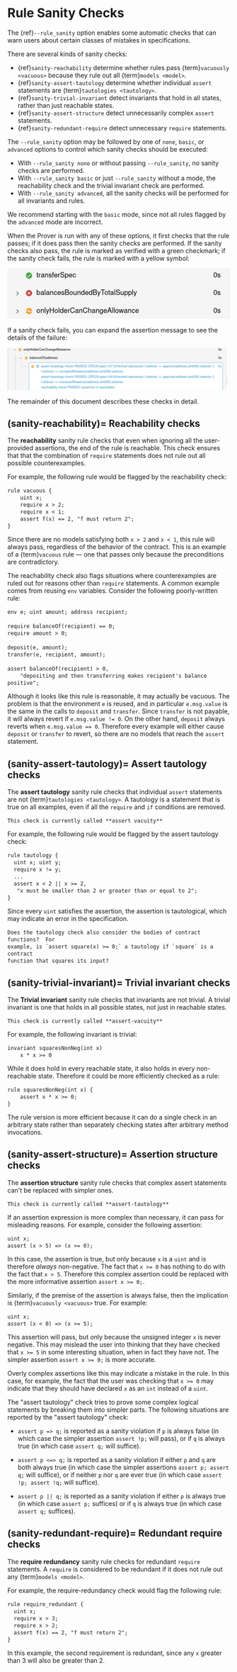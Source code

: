Rule Sanity Checks
==================
The {ref}`--rule_sanity` option enables some automatic checks that can warn users
about certain classes of mistakes in specifications.

There are several kinds of sanity checks:

 * {ref}`sanity-reachability` determine whether rules pass {term}`vacuously <vacuous>` because they rule out all {term}`models <model>`.
 * {ref}`sanity-assert-tautology` determine whether individual `assert` statements are {term}`tautologies <tautology>`.
 * {ref}`sanity-trivial-invariant` detect invariants that hold in all states, rather than just reachable states.
 * {ref}`sanity-assert-structure` detect unnecessarily complex `assert` statements.
 * {ref}`sanity-redundant-require` detect unnecessary `require` statements.

The `--rule_sanity` option may be followed by one of `none`, `basic`, or
`advanced` options to control which sanity checks should be executed:
 * With `--rule_sanity none` or without passing `--rule_sanity`, no sanity
   checks are performed.
 * With `--rule_sanity basic` or just `--rule_sanity` without a mode, the
   reachability check and the trivial invariant check are performed.
 * With `--rule_sanity advanced`, all the sanity checks will be performed for
   all invariants and rules.

We recommend starting with the `basic` mode, since not all rules flagged by the
`advanced` mode are incorrect.

When the Prover is run with any of these options, it first checks that the rule
passes; if it does pass then the sanity checks are performed.  If the sanity
checks also pass, the rule is marked as verified with a green checkmark; if the
sanity check fails, the rule is marked with a yellow symbol:

![Screenshot of rule report showing a passing rule, a failing rule, and a sanity failure](sanity-icons.png)

If a sanity check fails, you can expand the assertion message to see the details
of the failure:

![Screenshot of rule report showing the expanded details of a sanity failure](sanity-details.png)

The remainder of this document describes these checks in detail.

(sanity-reachability)=
Reachability checks
-------------------

The **reachability** sanity rule checks that even when ignoring all the
user-provided assertions, the end of the rule is reachable. This check ensures
that that the combination of `require` statements does not rule out all
possible counterexamples.

For example, the following rule would be flagged by the reachability check:
```cvl
rule vacuous {
    uint x;
    require x > 2;
    require x < 1;
    assert f(x) == 2, "f must return 2";
}
```

Since there are no models satisfying both `x > 2` and `x < 1`, this rule
will always pass, regardless of the behavior of the contract.  This is an
example of a {term}`vacuous` rule &mdash; one that passes only because the
preconditions are contradictory.

The reachability check also flags situations where counterexamples are ruled
out for reasons other than `require` statements.  A common example comes from
reusing `env` variables.  Consider the following poorly-written rule:

```cvl
env e; uint amount; address recipient;

require balanceOf(recipient) == 0;
require amount > 0;

deposit(e, amount);
transfer(e, recipient, amount);

assert balanceOf(recipient) > 0,
    "depositing and then transferring makes recipient's balance positive";
```

Although it looks like this rule is reasonable, it may actually be vacuous.
The problem is that the environment `e` is reused, and in particular
`e.msg.value` is the same in the calls to `deposit` and `transfer`.  Since
`transfer` is not payable, it will always revert if `e.msg.value != 0`.  On the
other hand, `deposit` always reverts when `e.msg.value == 0`.  Therefore every
example will either cause `deposit` or `transfer` to revert, so there are no
models that reach the `assert` statement.

(sanity-assert-tautology)=
Assert tautology checks
---------------------

The **assert tautology** sanity rule checks that individual `assert` statements
are not {term}`tautologies <tautology>`.  A tautology is a statement that is
true on all examples, even if all the `require` and `if` conditions are
removed.

```{note}
This check is currently called **assert vacuity**
```

For example, the following rule would be flagged by the assert tautology check:

```cvl
rule tautology {
  uint x; uint y;
  require x != y;
  ...
  assert x < 2 || x >= 2,
   "x must be smaller than 2 or greater than or equal to 2";
}
```

Since every `uint` satisfies the assertion, the assertion is tautological, which
may indicate an error in the specification.

```{todo}
Does the tautology check also consider the bodies of contract functions?  For
example, is `assert square(x) >= 0;` a tautology if `square` is a contract
function that squares its input?
```

(sanity-trivial-invariant)=
Trivial invariant checks
------------------------

The **Trivial invariant** sanity rule checks that invariants are not trivial.
A trivial invariant is one that holds in all possible states, not just in
reachable states.

```{note}
This check is currently called **assert-vacuity**
```


For example, the following invariant is trivial:

```cvl
invariant squaresNonNeg(int x)
    x * x >= 0
```

While it does hold in every reachable state, it also holds in every
non-reachable state.  Therefore it could be more efficiently checked as a rule:

```cvl
rule squaresNonNeg(int x) {
    assert x * x >= 0;
}
```

The rule version is more efficient because it can do a single check in an
arbitrary state rather than separately checking states after arbitrary method
invocations.

(sanity-assert-structure)=
Assertion structure checks
--------------------------

The **assertion structure** sanity rule checks that complex assert statements
can't be replaced with simpler ones.

```{note}
This check is currently called **assert-tautology**
```

If an assertion expression is more complex than necessary, it can pass for
misleading reasons.  For example, consider the following assertion:

```cvl
uint x;
assert (x > 5) => (x >= 0);
```

In this case, the assertion is true, but only because `x` is a `uint` and is
therefore *always* non-negative.  The fact that `x >= 0` has nothing to do with
the fact that `x > 5`.  Therefore this complex assertion could be replaced with
the more informative assertion `assert x >= 0;`.

Similarly, if the premise of the assertion is always false, then the implication
is {term}`vacuously <vacuous>` true.  For example:

```cvl
uint x;
assert (x < 0) => (x >= 5);
```

This assertion will pass, but only because the unsigned integer `x` is never
negative.  This may mislead the user into thinking that they have checked that
`x >= 5` in some interesting situation, when in fact they have not.  The simpler
assertion `assert x >= 0;` is more accurate.

Overly complex assertions like this may indicate a mistake in the rule.  In this
case, for example, the fact that the user was checking that `x >= 0` may
indicate that they should have declared `x` as an `int` instead of a `uint`.

The "assert tautology" check tries to prove some complex logical statements by
breaking them into simpler parts.  The following situations are reported by the
"assert tautology" check:

* `assert p => q;` is reported as a sanity violation if `p` is always false (in
  which case the simpler assertion `assert !p;` will pass), or if `q` is always
  true (in which case `assert q;` will suffice).

* `assert p <=> q;` is reported as a sanity violation if either `p` and `q` are
  both always true (in which case the simpler assertions `assert p; assert q;` will
  suffice), or if neither `p` nor `q` are ever true (in which case
  `assert !p; assert !q;` will suffice).

* `assert p || q;` is reported as a sanity violation if either `p` is always true
  (in which case `assert p;` suffices) or if `q` is always true (in which case
  `assert q;` suffices).

(sanity-redundant-require)=
Redundant require checks
------------------------

The **require redundancy** sanity rule checks for redundant `require` statements.
A `require` is considered to be redundant if it does not rule out any {term}`models <model>`.

For example, the require-redundancy check would flag the following rule:
```cvl
rule require_redundant {
  uint x;
  require x > 3;
  require x > 2;
  assert f(x) == 2, "f must return 2";
}
```

In this example, the second requirement is redundant, since any `x` greater
than 3 will also be greater than 2.

